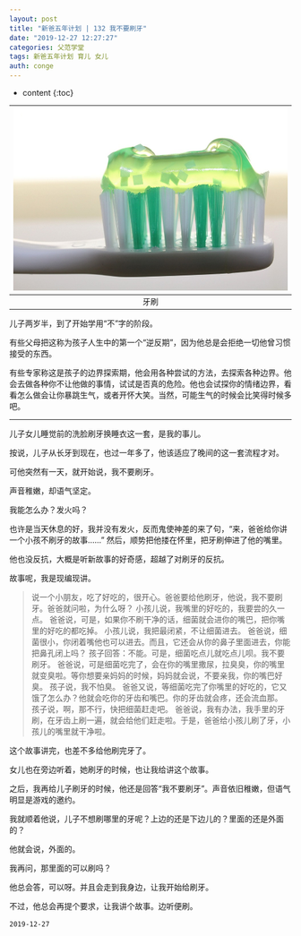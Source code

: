 ```yaml
---
layout: post
title: "新爸五年计划 | 132 我不要刷牙"
date: "2019-12-27 12:27:27"
categories: 父范学堂
tags: 新爸五年计划 育儿 女儿
auth: conge
---
```

* content
{:toc}

|![](/assets/images/父范学堂/118382-23d0e8dd3356c32e.png)|
|:----:|
|牙刷|

儿子两岁半，到了开始学用“不”字的阶段。

有些父母把这称为孩子人生中的第一个“逆反期”，因为他总是会拒绝一切他曾习惯接受的东西。

有些专家称这是孩子的边界探索期，他会用各种尝试的方法，去探索各种边界。他会去做各种你不让他做的事情，试试是否真的危险。他也会试探你的情绪边界，看看怎么做会让你暴跳生气，或者开怀大笑。当然，可能生气的时候会比笑得时候多吧。





-----

儿子女儿睡觉前的洗脸刷牙换睡衣这一套，是我的事儿。

按说，儿子从长牙到现在，也过一年多了，他该适应了晚间的这一套流程才对。

可他突然有一天，就开始说，我不要刷牙。

声音稚嫩，却语气坚定。

我能怎么办？发火吗？

也许是当天休息的好，我并没有发火，反而鬼使神差的来了句，“来，爸爸给你讲一个小孩不刷牙的故事……” 然后，顺势把他搂在怀里，把牙刷伸进了他的嘴里。

他也没反抗，大概是听新故事的好奇感，超越了对刷牙的反抗。

故事呢，我是现编现讲。

> 说一个小朋友，吃了好吃的，很开心。爸爸要给他刷牙，他说，我不要刷牙。爸爸就问啦，为什么呀？
> 小孩儿说，我嘴里的好吃的，我要尝的久一点。
> 爸爸说，可是，如果你不刷干净的话，细菌就会进你的嘴巴，把你嘴里的好吃的都吃掉。
> 小孩儿说，我把最闭紧，不让细菌进去。
> 爸爸说，细菌很小，你闭着嘴他也可以进去。而且，它还会从你的鼻子里面进去，你能把鼻孔闭上吗？
> 孩子回答：不能。可是，细菌吃点儿就吃点儿呗。我不要刷牙。
> 爸爸说，可是细菌吃完了，会在你的嘴里撒尿，拉臭臭，你的嘴里就变臭啦。等你想要亲妈妈的时候，妈妈就会说，不要亲我，你的嘴巴好臭。
> 孩子说，我不怕臭。
> 爸爸又说，等细菌吃完了你嘴里的好吃的，它又饿了怎么办？他就会吃你的牙齿和嘴巴。你的牙齿就会疼，还会流血那。
> 孩子说，啊，那不行，快把细菌赶走吧。
> 爸爸说，我有办法，我手里的牙刷，在牙齿上刷一遍，就会给他们赶走啦。于是，爸爸给小孩儿刷了牙，小孩儿的嘴里就干净啦。

这个故事讲完，也差不多给他刷完牙了。

女儿也在旁边听着，她刷牙的时候，也让我给讲这个故事。

之后，我再给儿子刷牙的时候，他还是回答“我不要刷牙”。声音依旧稚嫩，但语气明显是游戏的邀约。

我就顺着他说，儿子不想刷哪里的牙呢？上边的还是下边儿的？里面的还是外面的？

他就会说，外面的。

我再问，那里面的可以刷吗？

他总会答，可以呀。并且会走到我身边，让我开始给刷牙。

不过，他总会再提个要求，让我讲个故事。边听便刷。



```
2019-12-27
```
